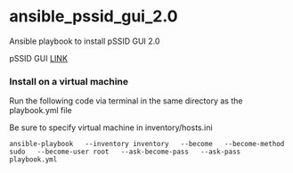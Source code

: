 # ansible_pssid_gui_2.0
Ansible playbook to install pSSID GUI 2.0

pSSID GUI [LINK](https://github.com/UMNET-perfSONAR/pssid-gui2)

### Install on a virtual machine
Run the following code via terminal in the same directory as the playbook.yml file

Be sure to specify virtual machine in inventory/hosts.ini

```
ansible-playbook   --inventory inventory   --become   --become-method sudo   --become-user root   --ask-become-pass   --ask-pass   playbook.yml
```
